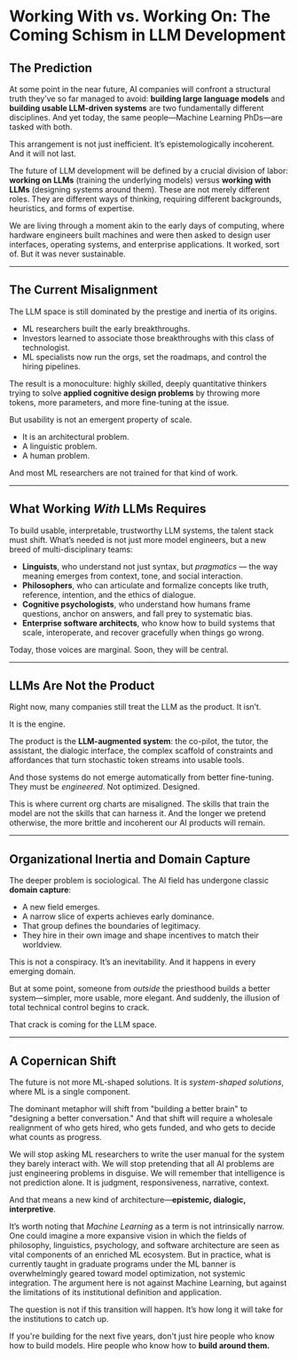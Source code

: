 # Working With vs. Working On: The Coming Schism in LLM Development

## The Prediction

At some point in the near future, AI companies will confront a structural truth they’ve so far managed to avoid: **building large language models** and **building usable LLM-driven systems** are two fundamentally different disciplines. And yet today, the same people—Machine Learning PhDs—are tasked with both.

This arrangement is not just inefficient. It’s epistemologically incoherent. And it will not last.

The future of LLM development will be defined by a crucial division of labor: **working on LLMs** (training the underlying models) versus **working with LLMs** (designing systems around them). These are not merely different roles. They are different ways of thinking, requiring different backgrounds, heuristics, and forms of expertise.

We are living through a moment akin to the early days of computing, where hardware engineers built machines and were then asked to design user interfaces, operating systems, and enterprise applications. It worked, sort of. But it was never sustainable.

---

## The Current Misalignment

The LLM space is still dominated by the prestige and inertia of its origins. 

- ML researchers built the early breakthroughs.
- Investors learned to associate those breakthroughs with this class of technologist.
- ML specialists now run the orgs, set the roadmaps, and control the hiring pipelines.

The result is a monoculture: highly skilled, deeply quantitative thinkers trying to solve **applied cognitive design problems** by throwing more tokens, more parameters, and more fine-tuning at the issue.

But usability is not an emergent property of scale. 

- It is an architectural problem.
- A linguistic problem.
- A human problem.

And most ML researchers are not trained for that kind of work.

---

## What Working *With* LLMs Requires

To build usable, interpretable, trustworthy LLM systems, the talent stack must shift. What’s needed is not just more model engineers, but a new breed of multi-disciplinary teams:

- **Linguists**, who understand not just syntax, but *pragmatics* — the way meaning emerges from context, tone, and social interaction.
- **Philosophers**, who can articulate and formalize concepts like truth, reference, intention, and the ethics of dialogue.
- **Cognitive psychologists**, who understand how humans frame questions, anchor on answers, and fall prey to systematic bias.
- **Enterprise software architects**, who know how to build systems that scale, interoperate, and recover gracefully when things go wrong.

Today, those voices are marginal. Soon, they will be central.

---

## LLMs Are Not the Product

Right now, many companies still treat the LLM as the product. It isn’t.

It is the engine.

The product is the **LLM-augmented system**: the co-pilot, the tutor, the assistant, the dialogic interface, the complex scaffold of constraints and affordances that turn stochastic token streams into usable tools.

And those systems do not emerge automatically from better fine-tuning. They must be *engineered*. Not optimized. Designed.

This is where current org charts are misaligned. The skills that train the model are not the skills that can harness it. And the longer we pretend otherwise, the more brittle and incoherent our AI products will remain.

---

## Organizational Inertia and Domain Capture

The deeper problem is sociological. The AI field has undergone classic **domain capture**:

- A new field emerges.
- A narrow slice of experts achieves early dominance.
- That group defines the boundaries of legitimacy.
- They hire in their own image and shape incentives to match their worldview.

This is not a conspiracy. It’s an inevitability. And it happens in every emerging domain.

But at some point, someone from *outside* the priesthood builds a better system—simpler, more usable, more elegant. And suddenly, the illusion of total technical control begins to crack.

That crack is coming for the LLM space.

---

## A Copernican Shift

The future is not more ML-shaped solutions. It is *system-shaped solutions*, where ML is a single component.

The dominant metaphor will shift from "building a better brain" to "designing a better conversation." And that shift will require a wholesale realignment of who gets hired, who gets funded, and who gets to decide what counts as progress.

We will stop asking ML researchers to write the user manual for the system they barely interact with. 
We will stop pretending that all AI problems are just engineering problems in disguise.
We will remember that intelligence is not prediction alone. It is judgment, responsiveness, narrative, context.

And that means a new kind of architecture—**epistemic, dialogic, interpretive**.

It’s worth noting that *Machine Learning* as a term is not intrinsically narrow. One could imagine a more expansive vision in which the fields of philosophy, linguistics, psychology, and software architecture are seen as vital components of an enriched ML ecosystem. But in practice, what is currently taught in graduate programs under the ML banner is overwhelmingly geared toward model optimization, not systemic integration. The argument here is not against Machine Learning, but against the limitations of its institutional definition and application.

The question is not if this transition will happen. It’s how long it will take for the institutions to catch up.

If you're building for the next five years, don't just hire people who know how to build models. Hire people who know how to **build around them.**

